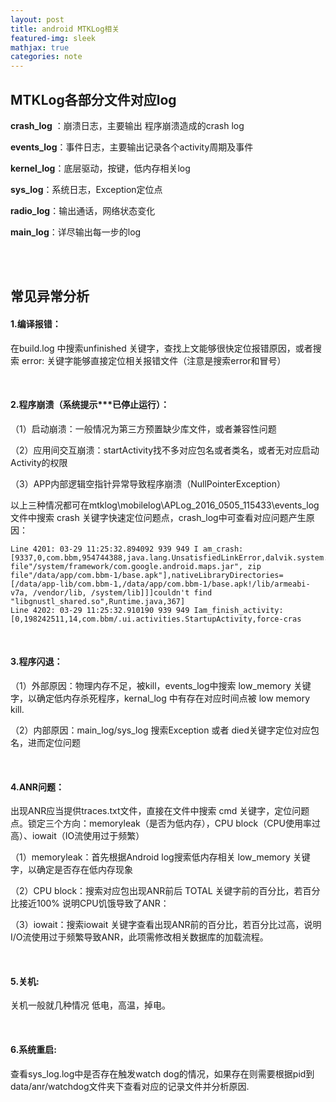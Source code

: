 ```yaml
---
layout: post
title: android MTKLog相关
featured-img: sleek
mathjax: true
categories: note
---
```


## MTKLog各部分文件对应log

**crash_log** ：崩溃日志，主要输出 程序崩溃造成的crash log

**events_log**：事件日志，主要输出记录各个activity周期及事件

**kernel_log**：底层驱动，按键，低内存相关log

**sys_log**：系统日志，Exception定位点

**radio_log**：输出通话，网络状态变化

**main_log**：详尽输出每一步的log

</br></br>

## 常见异常分析

#### 1.编译报错：

在build.log 中搜索unfinished 关键字，查找上文能够很快定位报错原因，或者搜索 error: 关键字能够直接定位相关报错文件（注意是搜索error和冒号）

</br>

#### 2.程序崩溃（系统提示***已停止运行）：

（1）启动崩溃：一般情况为第三方预置缺少库文件，或者兼容性问题

（2）应用间交互崩溃：startActivity找不多对应包名或者类名，或者无对应启动Activity的权限

（3）APP内部逻辑空指针异常导致程序崩溃（NullPointerException）

以上三种情况都可在mtklog\mobilelog\APLog_2016_0505_115433\events_log 文件中搜索 crash 关键字快速定位问题点，crash_log中可查看对应问题产生原因：

```
Line 4201: 03-29 11:25:32.894092 939 949 I am_crash:[9337,0,com.bbm,954744388,java.lang.UnsatisfiedLinkError,dalvik.system.PathClassLoader[DexPathList[[zip file"/system/framework/com.google.android.maps.jar", zip file"/data/app/com.bbm-1/base.apk"],nativeLibraryDirectories=[/data/app-lib/com.bbm-1,/data/app/com.bbm-1/base.apk!/lib/armeabi-v7a, /vendor/lib, /system/lib]]]couldn't find "libgnustl_shared.so",Runtime.java,367]
Line 4202: 03-29 11:25:32.910190 939 949 Iam_finish_activity: [0,198242511,14,com.bbm/.ui.activities.StartupActivity,force-cras
```

</br>

#### 3.程序闪退：

（1）外部原因：物理内存不足，被kill，events_log中搜索 low_memory 关键字，以确定低内存杀死程序，kernal_log 中有存在对应时间点被 low memory kill.

（2）内部原因：main_log/sys_log 搜索Exception 或者 died关键字定位对应包名，进而定位问题

</br>

#### 4.ANR问题：

出现ANR应当提供traces.txt文件，直接在文件中搜索 cmd 关键字，定位问题点。锁定三个方向：memoryleak（是否为低内存），CPU block（CPU使用率过高）、iowait（IO流使用过于频繁）

（1）memoryleak：首先根据Android log搜索低内存相关 low_memory 关键字，以确定是否存在低内存现象

（2）CPU block：搜索对应包出现ANR前后 TOTAL 关键字前的百分比，若百分比接近100% 说明CPU饥饿导致了ANR：

（3）iowait：搜索iowait 关键字查看出现ANR前的百分比，若百分比过高，说明I/O流使用过于频繁导致ANR，此项需修改相关数据库的加载流程。

</br>

#### 5.关机:

关机一般就几种情况 低电，高温，掉电。

</br>

#### 6.系统重启:

查看sys_log.log中是否存在触发watch dog的情况，如果存在则需要根据pid到data/anr/watchdog文件夹下查看对应的记录文件并分析原因.








